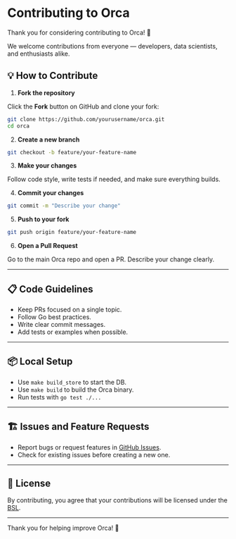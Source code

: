# Contributing to Orca

Thank you for considering contributing to Orca! 🐳

We welcome contributions from everyone — developers, data scientists, and enthusiasts alike.

## 💡 How to Contribute

1. **Fork the repository**

Click the **Fork** button on GitHub and clone your fork:

```bash
git clone https://github.com/yourusername/orca.git
cd orca
```

2. **Create a new branch**

```bash
git checkout -b feature/your-feature-name
```

3. **Make your changes**

Follow code style, write tests if needed, and make sure everything builds.

4. **Commit your changes**

```bash
git commit -m "Describe your change"
```

5. **Push to your fork**

```bash
git push origin feature/your-feature-name
```

6. **Open a Pull Request**

Go to the main Orca repo and open a PR. Describe your change clearly.

---

## 📋 Code Guidelines

- Keep PRs focused on a single topic.
- Follow Go best practices.
- Write clear commit messages.
- Add tests or examples when possible.

---

## 📦 Local Setup

- Use `make build_store` to start the DB.
- Use `make build` to build the Orca binary.
- Run tests with `go test ./...`

---

## 🏗️ Issues and Feature Requests

- Report bugs or request features in [GitHub Issues](https://github.com/orc-analytics/orca/issues).
- Check for existing issues before creating a new one.

---

## 📃 License

By contributing, you agree that your contributions will be licensed under the [BSL](LICENSE).

---

Thank you for helping improve Orca! 💙
